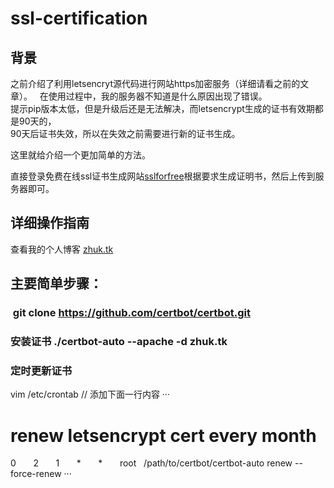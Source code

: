 # ssl-certification
## 背景
之前介绍了利用letsencryt源代码进行网站https加密服务（详细请看之前的文章）。  
在使用过程中，我的服务器不知道是什么原因出现了错误。  
提示pip版本太低，但是升级后还是无法解决，而letsencrypt生成的证书有效期都是90天的，  
90天后证书失效，所以在失效之前需要进行新的证书生成。

这里就给介绍一个更加简单的方法。

直接登录免费在线ssl证书生成网站[sslforfree](https://www.sslforfree.com/)根据要求生成证明书，然后上传到服务器即可。  

## 详细操作指南
查看我的个人博客 [zhuk.tk](https://zhuk.tk/2016/07/11/create-ssl-certificate/)

## 主要简单步骤：
###  git clone https://github.com/certbot/certbot.git
### 安装证书 ./certbot-auto --apache -d zhuk.tk
### 定时更新证书 
vim /etc/crontab
// 添加下面一行内容
···
# renew letsencrypt cert every month
0       2       1       *       *       root    /path/to/certbot/certbot-auto renew --force-renew
···
